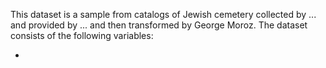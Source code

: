 This dataset is a sample from catalogs of Jewish cemetery collected by ... and provided by ... and then transformed by George Moroz. The dataset consists of the following variables:

* 

